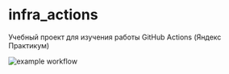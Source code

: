 # infra_actions
Учебный проект для изучения работы GitHub Actions (Яндекс Практикум)

![example workflow](https://github.com/sw04er/infra_actions/actions/workflows/main.yml/badge.svg)

